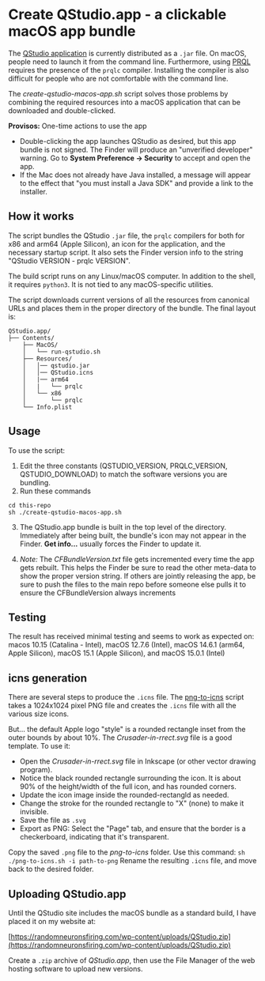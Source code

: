 # Create QStudio.app - a clickable macOS app bundle

The [QStudio application](https://www.timestored.com/qstudio/prql-ide)
is currently distributed as a `.jar` file.
On macOS, people need to launch it from the command line.
Furthermore, using
[PRQL](https://prql-lang.org) requires the presence of
the `prqlc` compiler.
Installing the compiler is also difficult
for people who are not
comfortable with the command line.

The _create-qstudio-macos-app.sh_ script solves those problems
by combining the required
resources into a macOS application that can be downloaded
and double-clicked.

**Provisos:** One-time actions to use the app

* Double-clicking the app launches QStudio as desired, but
  this app bundle is not signed.
  The Finder will produce an "unverified developer" warning.
  Go to **System Preference -> Security** to accept and open the app.
* If the Mac does not already have Java installed, a message
  will appear to the effect that "you must install a Java SDK"
  and provide a link to the installer.

## How it works

The script bundles the QStudio `.jar` file,
the `prqlc` compilers for both for x86 and arm64 (Apple Silicon),
an icon for the application,
and the necessary startup script.
It also sets the Finder version info to
the string "QStudio VERSION - prqlc VERSION". 

The build script runs on any Linux/macOS computer.
In addition to the shell, it requires `python3`.
It is not tied to any macOS-specific utilities.

The script downloads current versions of all the resources
from canonical URLs and places them
in the proper directory of the bundle.
The final layout is:

```
QStudio.app/
├── Contents/
    ├── MacOS/
    │   └── run-qstudio.sh
    ├── Resources/
    │   │── qstudio.jar
    │   │── QStudio.icns
    │   |── arm64
    │   |   └── prqlc
    │   └── x86
    │       └── prqlc  
    └── Info.plist

```

## Usage

To use the script:

1. Edit the three constants
  (QSTUDIO\_VERSION, PRQLC\_VERSION, QSTUDIO\_DOWNLOAD)
  to match the software versions you are bundling.
2. Run these commands

  ```
  cd this-repo
  sh ./create-qstudio-macos-app.sh
  ```
3. The QStudio.app bundle is built in the top level
  of the directory. 
  Immediately after being built, the bundle's icon
  may not appear in the Finder.
  **Get info...** usually forces the Finder to update it.

4. _Note:_ The _CFBundleVersion.txt_ file gets incremented every time
  the app gets rebuilt. This helps the Finder be sure to read
  the other meta-data to show the proper version string.
  If others are jointly releasing the app, be sure to push the
  files to the main repo before someone else pulls it to ensure the
  CFBundleVersion always increments

## Testing

The result has received minimal testing
and seems to work as expected on:
macos 10.15 (Catalina - Intel),
macOS 12.7.6 (Intel),
macOS 14.6.1 (arm64, Apple Silicon),
macOS 15.1 (Apple Silicon), and
macOS 15.0.1 (Intel)

## icns generation

There are several steps to produce the `.icns` file.
The [png-to-icns]()
script takes a 1024x1024 pixel PNG file and creates
the `.icns` file with all the various size icons.

But... the default Apple logo "style" is a rounded rectangle
inset from the outer bounds by about 10%.
The _Crusader-in-rrect.svg_ file is a good template.
To use it:

* Open the _Crusader-in-rrect.svg_ file in Inkscape
  (or other vector drawing program).
* Notice the black rounded rectangle surrounding the icon.
  It is about 90% of the height/width of the full icon,
  and has rounded corners.
* Update the icon image inside the rounded-rectangld as needed.
* Change the stroke for the rounded rectangle to "X" (none)
  to make it invisible.
* Save the file as `.svg`
* Export as PNG: Select the "Page" tab, and ensure that the
  border is a checkerboard, indicating that it's transparent.

Copy the saved `.png` file to the _png-to-icns_ folder.
Use this command: `sh ./png-to-icns.sh -i path-to-png`
Rename the resulting `.icns` file, and move back to the
desired folder.

## Uploading QStudio.app

Until the QStudio site includes the macOS bundle
as a standard build, I have placed it on my website at:

[https://randomneuronsfiring.com/wp-content/uploads/QStudio.zip](https://randomneuronsfiring.com/wp-content/uploads/QStudio.zip)

Create a `.zip` archive of _QStudio.app_, then
use the File Manager of the web hosting
software to upload new versions.
